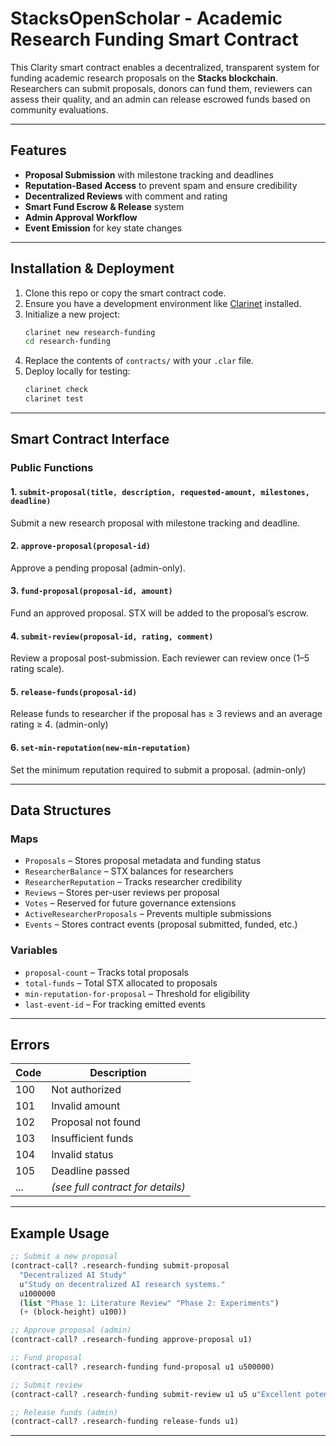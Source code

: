 # StacksOpenScholar - Academic Research Funding Smart Contract

This Clarity smart contract enables a decentralized, transparent system for funding academic research proposals on the **Stacks blockchain**. Researchers can submit proposals, donors can fund them, reviewers can assess their quality, and an admin can release escrowed funds based on community evaluations.

---

## Features

- **Proposal Submission** with milestone tracking and deadlines
- **Reputation-Based Access** to prevent spam and ensure credibility
- **Decentralized Reviews** with comment and rating
- **Smart Fund Escrow & Release** system
- **Admin Approval Workflow**
- **Event Emission** for key state changes

---

## Installation & Deployment

1. Clone this repo or copy the smart contract code.
2. Ensure you have a development environment like [Clarinet](https://docs.stacks.co/clarity/clarinet-cli) installed.
3. Initialize a new project:
   ```bash
   clarinet new research-funding
   cd research-funding
   ```
4. Replace the contents of `contracts/` with your `.clar` file.
5. Deploy locally for testing:
   ```bash
   clarinet check
   clarinet test
   ```

---

##  Smart Contract Interface

### Public Functions

#### 1. `submit-proposal(title, description, requested-amount, milestones, deadline)`
Submit a new research proposal with milestone tracking and deadline.

#### 2. `approve-proposal(proposal-id)`
Approve a pending proposal (admin-only).

#### 3. `fund-proposal(proposal-id, amount)`
Fund an approved proposal. STX will be added to the proposal’s escrow.

#### 4. `submit-review(proposal-id, rating, comment)`
Review a proposal post-submission. Each reviewer can review once (1–5 rating scale).

#### 5. `release-funds(proposal-id)`
Release funds to researcher if the proposal has ≥ 3 reviews and an average rating ≥ 4. (admin-only)

#### 6. `set-min-reputation(new-min-reputation)`
Set the minimum reputation required to submit a proposal. (admin-only)

---

## Data Structures

### Maps

- `Proposals` – Stores proposal metadata and funding status
- `ResearcherBalance` – STX balances for researchers
- `ResearcherReputation` – Tracks researcher credibility
- `Reviews` – Stores per-user reviews per proposal
- `Votes` – Reserved for future governance extensions
- `ActiveResearcherProposals` – Prevents multiple submissions
- `Events` – Stores contract events (proposal submitted, funded, etc.)

###  Variables

- `proposal-count` – Tracks total proposals
- `total-funds` – Total STX allocated to proposals
- `min-reputation-for-proposal` – Threshold for eligibility
- `last-event-id` – For tracking emitted events

---

##  Errors

| Code | Description |
|------|-------------|
| 100  | Not authorized |
| 101  | Invalid amount |
| 102  | Proposal not found |
| 103  | Insufficient funds |
| 104  | Invalid status |
| 105  | Deadline passed |
| ...  | *(see full contract for details)* |

---

## Example Usage

```lisp
;; Submit a new proposal
(contract-call? .research-funding submit-proposal 
  "Decentralized AI Study"
  u"Study on decentralized AI research systems."
  u1000000
  (list "Phase 1: Literature Review" "Phase 2: Experiments")
  (+ (block-height) u100))

;; Approve proposal (admin)
(contract-call? .research-funding approve-proposal u1)

;; Fund proposal
(contract-call? .research-funding fund-proposal u1 u500000)

;; Submit review
(contract-call? .research-funding submit-review u1 u5 u"Excellent potential")

;; Release funds (admin)
(contract-call? .research-funding release-funds u1)
```

---